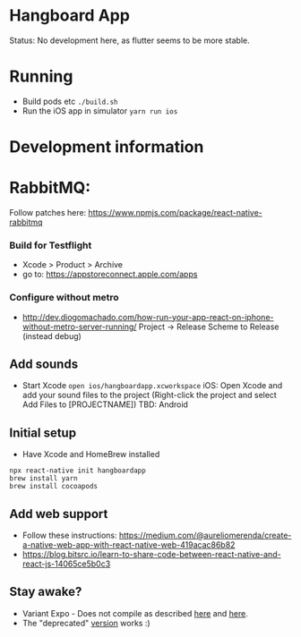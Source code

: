 # Hangboard App
Status: No development here, as flutter seems to be more stable.

# Running
+ Build pods etc `./build.sh`
+ Run the iOS app in simulator `yarn run ios`

# Development information

# RabbitMQ:
Follow patches here: https://www.npmjs.com/package/react-native-rabbitmq

### Build for Testflight
+ Xcode > Product > Archive
+ go to: https://appstoreconnect.apple.com/apps

### Configure without metro
+ http://dev.diogomachado.com/how-run-your-app-react-on-iphone-without-metro-server-running/
Project -> Release Scheme to Release (instead debug)


## Add sounds
+ Start Xcode `open ios/hangboardapp.xcworkspace`
iOS: Open Xcode and add your sound files to the project (Right-click the project and select Add Files to [PROJECTNAME])
TBD: Android

## Initial setup
+ Have Xcode and HomeBrew installed
```
npx react-native init hangboardapp
brew install yarn
brew install cocoapods
```
## Add web support
+ Follow these instructions: https://medium.com/@aureliomerenda/create-a-native-web-app-with-react-native-web-419acac86b82
+ https://blog.bitsrc.io/learn-to-share-code-between-react-native-and-react-js-14065ce5b0c3

## Stay awake? 
+ Variant Expo - Does not compile as described [here](https://docs.expo.io/bare/installing-unimodules/) and [here](https://www.npmjs.com/package/expo-keep-awake).
+ The "deprecated" [version](https://github.com/corbt/react-native-keep-awake#readme) works :) 
